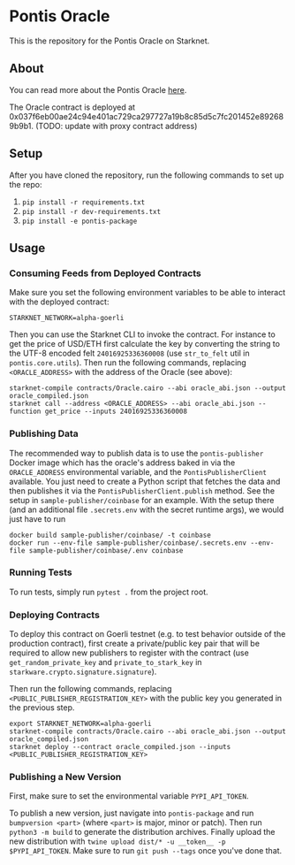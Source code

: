 # Pontis Oracle

This is the repository for the Pontis Oracle on Starknet.

## About

You can read more about the Pontis Oracle [here](https://www.notion.so/Pontis-f5103d8ecc9d49a6844323819570c1b6).

The Oracle contract is deployed at 0x037f6eb00ae24c94e401ac729ca297727a19b8c85d5c7fc201452e892689b9b1.
(TODO: update with proxy contract address)

## Setup

After you have cloned the repository, run the following commands to set up the repo:
1. `pip install -r requirements.txt`
2. `pip install -r dev-requirements.txt`
3. `pip install -e pontis-package`

## Usage

### Consuming Feeds from Deployed Contracts

Make sure you set the following environment variables to be able to interact with the deployed contract:
```
STARKNET_NETWORK=alpha-goerli
```

Then you can use the Starknet CLI to invoke the contract. For instance to get the price of USD/ETH first calculate the key by converting the string to the UTF-8 encoded felt `24016925336360008` (use `str_to_felt` util in `pontis.core.utils`). Then run the following commands, replacing `<ORACLE_ADDRESS>` with the address of the Oracle (see above):
```
starknet-compile contracts/Oracle.cairo --abi oracle_abi.json --output oracle_compiled.json
starknet call --address <ORACLE_ADDRESS> --abi oracle_abi.json --function get_price --inputs 24016925336360008
```

### Publishing Data

The recommended way to publish data is to use the `pontis-publisher` Docker image which has the oracle's address baked in via the `ORACLE_ADDRESS` environmental variable, and the `PontisPublisherClient` available. You just need to create a Python script that fetches the data and then publishes it via the `PontisPublisherClient.publish` method. See the setup in `sample-publisher/coinbase` for an example. With the setup there (and an additional file `.secrets.env` with the secret runtime args), we would just have to run

```
docker build sample-publisher/coinbase/ -t coinbase
docker run --env-file sample-publisher/coinbase/.secrets.env --env-file sample-publisher/coinbase/.env coinbase
```

### Running Tests

To run tests, simply run `pytest .` from the project root.

### Deploying Contracts

To deploy this contract on Goerli testnet (e.g. to test behavior outside of the production contract), first create a private/public key pair that will be required to allow new publishers to register with the contract (use `get_random_private_key` and `private_to_stark_key` in `starkware.crypto.signature.signature`).

Then run the following commands, replacing `<PUBLIC_PUBLISHER_REGISTRATION_KEY>` with the public key you generated in the previous step.

```
export STARKNET_NETWORK=alpha-goerli
starknet-compile contracts/Oracle.cairo --abi oracle_abi.json --output oracle_compiled.json
starknet deploy --contract oracle_compiled.json --inputs <PUBLIC_PUBLISHER_REGISTRATION_KEY>
```

### Publishing a New Version

First, make sure to set the environmental variable `PYPI_API_TOKEN`.

To publish a new version, just navigate into `pontis-package` and run `bumpversion <part>` (where `<part>` is major, minor or patch). Then run `python3 -m build` to generate the distribution archives. Finally upload the new distribution with `twine upload dist/* -u __token__ -p $PYPI_API_TOKEN`. Make sure to run `git push --tags` once you've done that.
